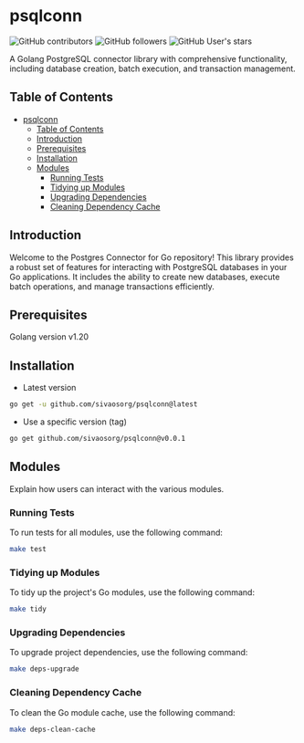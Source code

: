 # psqlconn

![GitHub contributors](https://img.shields.io/github/contributors/sivaosorg/gocell)
![GitHub followers](https://img.shields.io/github/followers/sivaosorg)
![GitHub User's stars](https://img.shields.io/github/stars/pnguyen215)

A Golang PostgreSQL connector library with comprehensive functionality, including database creation, batch execution, and transaction management.

## Table of Contents

- [psqlconn](#psqlconn)
  - [Table of Contents](#table-of-contents)
  - [Introduction](#introduction)
  - [Prerequisites](#prerequisites)
  - [Installation](#installation)
  - [Modules](#modules)
    - [Running Tests](#running-tests)
    - [Tidying up Modules](#tidying-up-modules)
    - [Upgrading Dependencies](#upgrading-dependencies)
    - [Cleaning Dependency Cache](#cleaning-dependency-cache)

## Introduction

Welcome to the Postgres Connector for Go repository! This library provides a robust set of features for interacting with PostgreSQL databases in your Go applications. It includes the ability to create new databases, execute batch operations, and manage transactions efficiently.

## Prerequisites

Golang version v1.20

## Installation

- Latest version

```bash
go get -u github.com/sivaosorg/psqlconn@latest
```

- Use a specific version (tag)

```bash
go get github.com/sivaosorg/psqlconn@v0.0.1
```

## Modules

Explain how users can interact with the various modules.

### Running Tests

To run tests for all modules, use the following command:

```bash
make test
```

### Tidying up Modules

To tidy up the project's Go modules, use the following command:

```bash
make tidy
```

### Upgrading Dependencies

To upgrade project dependencies, use the following command:

```bash
make deps-upgrade
```

### Cleaning Dependency Cache

To clean the Go module cache, use the following command:

```bash
make deps-clean-cache
```
